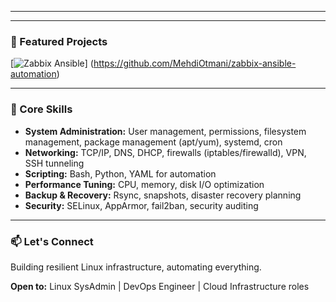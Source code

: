 
---


---

### 🚀 Featured Projects

[![Zabbix Ansible](https://github-readme-stats.vercel.app/api/pin/?username=elmehdielotmani&repo=zabbix-ansible-automation&theme=radical&hide_border=true&bg_color=0d1117)]
(https://github.com/MehdiOtmani/zabbix-ansible-automation)

---

### 🔧 Core Skills

- **System Administration:** User management, permissions, filesystem management, package management (apt/yum), systemd, cron
- **Networking:** TCP/IP, DNS, DHCP, firewalls (iptables/firewalld), VPN, SSH tunneling
- **Scripting:** Bash, Python, YAML for automation
- **Performance Tuning:** CPU, memory, disk I/O optimization
- **Backup & Recovery:** Rsync, snapshots, disaster recovery planning
- **Security:** SELinux, AppArmor, fail2ban, security auditing

---

### 📫 Let's Connect

Building resilient Linux infrastructure, automating everything.

**Open to:** Linux SysAdmin | DevOps Engineer | Cloud Infrastructure roles

</div>
